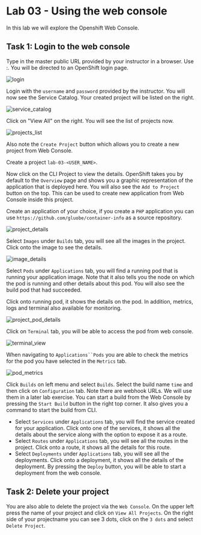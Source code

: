 # Lab 03 - Using the web console

In this lab we will explore the Openshift Web Console.

## Task 1: Login to the web console

Type in the master public URL provided by your instructor in a browser. Use
<master public URL>:<port>. You will be directed to an OpenShift login page.

![login](../images/login.png "Login")

Login with the `username` and `password` provided by the instructor. You will now see the Service Catalog. Your created project will be listed on the right.

![service_catalog](../images/service_catalog.png "service_catalog")

Click on "View All" on the right. You will see the list of projects now.

![projects_list](../images/projects_list.png "projects_list")

Also note the `Create Project` button which allows you to create a new
project from Web Console.

Create a project `lab-03-<USER_NAME>`.

Now click on the CLI Project to view the details. OpenShift takes you by
default to the `Overview` page and shows you a graphic representation of
the application that is deployed here. You will also see the `Add to
Project` button on the top. This can be used to create new application
from Web Console inside this project.

Create an application of your choice, if you create a `PHP` application you can 
use `https://github.com/gluobe/container-info` as a source repository.

![project_details](../images/project_details.png "project_details")

Select `Images` under `Builds` tab, you will see all the images in the project. Click onto the image to see the details.

![image_details](../images/image_details.png "image_details")

Select `Pods` under `Applications` tab, you will find a running pod that
is running your application image. Note that it also tells you the node
on which the pod is running and other details about this pod. You will
also see the build pod that had succeeded.

Click onto running pod, it shows the details on the pod. In addition,
metrics, logs and terminal also available for monitoring.

![project_pod_details](../images/project_pod_details.png "project_pod_details")

Click on `Terminal` tab, you will be able to access the pod from web
console.

![terminal_view](../images/terminal_view.png "terminal_view")

When navigating to `Applications``Pods` you are able to check the metrics for the
pod you have selected in the `Metrics` tab.

![pod_metrics](../images/pod_metrics.png "pod_metrics")

Click `Builds` on left menu and select `Builds`. Select the build name
`time` and then click on `Configuration` tab. Note there are webhook
URLs. We will use them in a later lab exercise. You can start a build
from the Web Console by pressing the `Start Build` button in the right
top corner. It also gives you a command to start the build from CLI.

* Select `Services` under `Applications` tab, you will find the service
created for your application. Click onto one of the services, it shows
all the details about the service along with the option to expose it as
a route.
* Select `Routes` under `Applications` tab, you will see all the routes
in the project. Click onto a route, it shows all the details for this
route.
* Select `Deployments` under `Applications` tab, you will see all the
deployments. Click onto a deployment, it shows all the details of the
deployment. By pressing the `Deploy` button, you will be able to start a
deployment from the web console.

## Task 2: Delete your project

You are also able to delete the project via the `Web Console`. On the upper left
press the name of your project and click on `View All Projects`. On the right
side of your projectname you can see 3 dots, click on the `3 dots` and select
`Delete Project`.